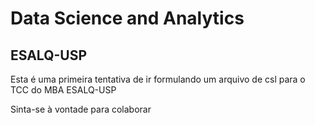 # Data Science and Analytics
## ESALQ-USP

Esta é uma primeira tentativa de ir formulando um arquivo de csl para o TCC do MBA ESALQ-USP

Sinta-se à vontade para colaborar
